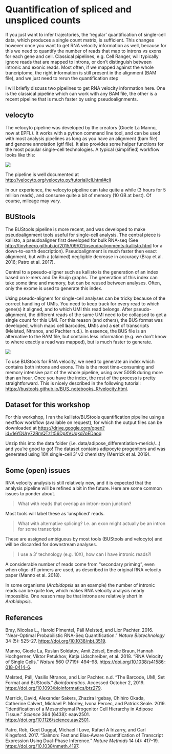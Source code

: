 Quantification of spliced and unspliced counts
================

If you just want to infer trajectories, the ‘regular’ quantification of
single-cell data, which produces a single count matrix, is sufficient.
This changes however once you want to get RNA velocity information as
well, because for this we need to quantify the number of reads that map
to introns vs exons for each gene and cell. Classical pipelines,
e.g. Cell Ranger, will typically ignore reads that are mapped to
introns, or don’t distinguish between intronic and exonic reads. Most
often, if we mapped against the whole trancriptome, the right
information is still present in the alignment (BAM file), and we just
need to rerun the quantification step

I will briefly discuss two pipelines to get RNA velocity information
here. One is the classical pipeline which can work with any BAM file,
the other is a recent pipeline that is much faster by using
pseudoalignments.

## velocyto

The velocyto pipeline was developed by the creators (Gioele La Manno,
now at EPFL). It works with a python command line tool, and can be used
with most analysis pipelines as long as you have an alignment (bam file)
and genome annotation (gtf file). It also provides some helper functions
for the most popular single-cell technologies. A typical (simplified)
workflow looks like this:

![](quantification.png)

The pipeline is well documented at
<http://velocyto.org/velocyto.py/tutorial/cli.html#cli>

In our experience, the velocyto pipeline can take quite a while (3 hours
for 5 million reads), and consume quite a bit of memory (10 GB at best).
Of course, mileage may vary.

## BUStools

The BUStools pipeline is more recent, and was developed to make
pseudoalignment tools useful for single-cell analysis. The central piece
is kallisto, a pseudoaligner first developed for bulk RNA-seq (See
<http://tinyheero.github.io/2015/09/02/pseudoalignments-kallisto.html>
for a down-to-earth description). Pseudoalignment is much faster then
exact alignment, but with a (claimed) negligible decrease in accuracy
(Bray et al. 2016; Patro et al. 2017).

Central to a pseudo-aligner such as kallisto is the generation of an
index based on k-mers and De Bruijn graphs. The generation of this index
can take some time and memory, but can be reused between analyses.
Often, only the exome is used to generate this index.

Using pseudo-aligners for single-cell analyses can be tricky because of
the correct handling of UMIs. You need to keep track for every read to
which gene(s) it aligned, and to which UMI this read belongs. After
pseudo-alignment, the different reads of the same UMI need to be
collapsed to get a single count for this UMI. For this reason (and
others), the BUS format was developed, which maps cell **b**arcodes,
**U**MIs and a **s**et of transcripts (Melsted, Ntranos, and Pachter
n.d.). In essence, the BUS file is an alternative to the BAM file, but
contains less information (e.g. we don’t know to where exactly a read
was mapped), but is much faster to generate.

![](https://liorpachter.files.wordpress.com/2019/06/workflow.jpeg)

To use BUStools for RNA velocity, we need to generate an index which
contains both introns and exons. This is the most time-consuming and
memory intensive part of the whole pipeline, using over 50GB during more
than an hour. Once you have the index, the rest of the process is pretty
straightforward. This is nicely described in the following tutorial:
<https://bustools.github.io/BUS_notebooks_R/velocity.html>.

## Dataset for this workshop

For this workshop, I ran the kallisto/BUStools quantification pipeline
using a nextflow workflow (available on request), for which the output
files can be downloaded at
<https://drive.google.com/open?id=1eYDUry72RmQTz1t56DpXVUgkd7oEDaoq>

Unzip this into the data folder
(i.e. data/adipose\_differentiation-merick/…) and you’re good to go\!
The dataset contains adipocyte progenitors and was generated using 10X
single-cell 3’ v2 chemistry (Merrick et al. 2019).

## Some (open) issues

RNA velocity analysis is still relatively new, and it is expected that
the analysis pipeline will be refined a bit in the future. Here are some
common issues to ponder about.

> What with reads that overlap an intron-exon junction?

Most tools will label these as ‘unspliced’ reads.

> What with alternative splicing? I.e. an exon might actually be an
> intron for some transcripts

These are assigned ambiguous by most tools (BUStools and velocyto) and
will be discarded for downstream analyses.

> I use a 3’ technology (e.g. 10X), how can I have intronic reads?\!

A considerable number of reads come from “secondary priming”, even when
oligo-dT primers are used, as described in the original RNA velocity
paper (Manno et al. 2018).

In some organisms (*Arabidopsis* as an example) the number of intronic
reads can be quite low, which makes RNA velocity analysis nearly
impossible. One reason may be that introns are relatively short in
*Arabidopsis*.

## References

<div id="refs" class="references">

<div id="ref-brayNearoptimalProbabilisticRNAseq2016">

Bray, Nicolas L., Harold Pimentel, Páll Melsted, and Lior Pachter. 2016.
“Near-Optimal Probabilistic RNA-Seq Quantification.” *Nature
Biotechnology* 34 (5): 525–27. <https://doi.org/10.1038/nbt.3519>.

</div>

<div id="ref-mannoRNAVelocitySingle2018">

Manno, Gioele La, Ruslan Soldatov, Amit Zeisel, Emelie Braun, Hannah
Hochgerner, Viktor Petukhov, Katja Lidschreiber, et al. 2018. “RNA
Velocity of Single Cells.” *Nature* 560 (7719): 494–98.
<https://doi.org/10.1038/s41586-018-0414-6>.

</div>

<div id="ref-melstedBarcodeUMISet">

Melsted, Páll, Vasilis Ntranos, and Lior Pachter. n.d. “The Barcode,
UMI, Set Format and BUStools.” *Bioinformatics*. Accessed October 2,
2019. <https://doi.org/10.1093/bioinformatics/btz279>.

</div>

<div id="ref-merrickIdentificationMesenchymalProgenitor2019">

Merrick, David, Alexander Sakers, Zhazira Irgebay, Chihiro Okada,
Catherine Calvert, Michael P. Morley, Ivona Percec, and Patrick Seale.
2019. “Identification of a Mesenchymal Progenitor Cell Hierarchy in
Adipose Tissue.” *Science* 364 (6438): eaav2501.
<https://doi.org/10.1126/science.aav2501>.

</div>

<div id="ref-patroSalmonFastBiasaware2017">

Patro, Rob, Geet Duggal, Michael I Love, Rafael A Irizarry, and Carl
Kingsford. 2017. “Salmon: Fast and Bias-Aware Quantification of
Transcript Expression Using Dual-Phase Inference.” *Nature Methods* 14
(4): 417–19. <https://doi.org/10.1038/nmeth.4197>.

</div>

</div>
